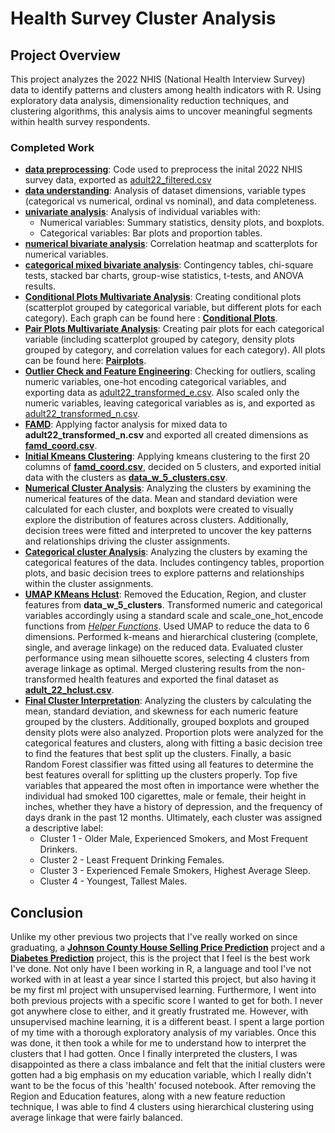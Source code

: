 # Health Survey Cluster Analysis

## Project Overview
This project analyzes the 2022 NHIS (National Health Interview Survey) data to identify patterns and clusters among health indicators with R. Using exploratory data analysis, dimensionality reduction techniques, and clustering algorithms, this analysis aims to uncover meaningful segments within health survey respondents.

### Completed Work
* **[data preprocessing](https://github.com/Cstan1987stat/health-survey-cluster-analysis/blob/main/notebooks/data_preprocessing.ipynb)**: Code used to preprocess the inital 2022 NHIS survey data, exported as [adult22_filtered.csv](https://github.com/Cstan1987stat/health-survey-cluster-analysis/blob/main/data/adult22_filtered.csv)
* **[data understanding](https://github.com/Cstan1987stat/health-survey-cluster-analysis/blob/main/notebooks/data_understanding.ipynb)**: Analysis of dataset dimensions, variable types (categorical vs numerical, ordinal vs nominal), and data completeness. 
* **[univariate analysis](https://github.com/Cstan1987stat/health-survey-cluster-analysis/blob/main/notebooks/univariate_analysis.ipynb)**: Analysis of individual variables with:
  * Numerical variables: Summary statistics, density plots, and boxplots.
  * Categorical variables: Bar plots and proportion tables.
* **[numerical bivariate analysis](https://github.com/Cstan1987stat/health-survey-cluster-analysis/blob/main/notebooks/bivariate_analysis_notebooks/numerical_bivariate_analysis.ipynb)**: Correlation heatmap and scatterplots for numerical variables.
* **[categorical mixed bivariate analysis](https://github.com/Cstan1987stat/health-survey-cluster-analysis/blob/main/notebooks/bivariate_analysis_notebooks/categorical_mixed_bivariate_analysis.ipynb)**: Contingency tables, chi-square tests, stacked bar charts, group-wise statistics, t-tests, and ANOVA results.
* **[Conditional Plots Multivariate Analysis](https://github.com/Cstan1987stat/health-survey-cluster-analysis/blob/main/notebooks/multivariate_analysis_notebooks/conditional_plots_multivariate_analysis.ipynb)**: Creating conditional plots (scatterplot grouped by categorical variable, but different plots for each category). Each graph can be found here : **[Conditional Plots](https://github.com/Cstan1987stat/health-survey-cluster-analysis/tree/main/graphs/conditional_plots)**. 
* **[Pair Plots Multivariate Analysis](https://github.com/Cstan1987stat/health-survey-cluster-analysis/blob/main/notebooks/multivariate_analysis_notebooks/pair_plots_multivariate_analysis.ipynb)**: Creating pair plots for each categorical variable (including scatterplot grouped by category, density plots grouped by category, and correlation values for each category). All plots can be found here: **[Pairplots](https://github.com/Cstan1987stat/health-survey-cluster-analysis/tree/main/graphs/pair_plots)**.
* **[Outlier Check and Feature Engineering](https://github.com/Cstan1987stat/health-survey-cluster-analysis/blob/main/notebooks/outlier_check_feature_engineering.ipynb)**: Checking for outliers, scaling numeric variables, one-hot encoding categorical variables, and exporting data as [adult22_transformed_e.csv](https://github.com/Cstan1987stat/health-survey-cluster-analysis/blob/main/data/adult22_transformed_e.csv). Also scaled only the numeric variables, leaving categorical variables as is, and exported as [adult22_transformed_n.csv](https://github.com/Cstan1987stat/health-survey-cluster-analysis/blob/main/data/adult22_transformed_n.csv).
* **[FAMD](https://github.com/Cstan1987stat/health-survey-cluster-analysis/blob/main/notebooks/famd_notebook.ipynb)**: Applying factor analysis for mixed data to **adult22_transformed_n.csv** and exported all created dimensions as **[famd_coord.csv](https://github.com/Cstan1987stat/health-survey-cluster-analysis/blob/main/data/famd_coord.csv)**.
* **[Initial Kmeans Clustering](https://github.com/Cstan1987stat/health-survey-cluster-analysis/blob/main/notebooks/initial_kmeans_clustering.ipynb)**: Applying kmeans clustering to the first 20 columns of **[famd_coord.csv](https://github.com/Cstan1987stat/health-survey-cluster-analysis/blob/main/data/famd_coord.csv)**, decided on 5 clusters, and exported initial data with the clusters as **[data_w_5_clusters.csv](https://github.com/Cstan1987stat/health-survey-cluster-analysis/blob/main/data/data_w_5_clusters.csv)**.
*  **[Numerical Cluster Analysis](https://github.com/Cstan1987stat/health-survey-cluster-analysis/blob/main/notebooks/cluster_analysis.ipynb)**: Analyzing the clusters by examining the numerical features of the data. Mean and standard deviation were calculated for each cluster, and boxplots were created to visually explore the distribution of features across clusters. Additionally, decision trees were fitted and interpreted to uncover the key patterns and relationships driving the cluster assignments.
*  **[Categorical cluster Analysis](https://github.com/Cstan1987stat/health-survey-cluster-analysis/blob/main/notebooks/categorical_cluster_analysis.ipynb)**: Analyzing the clusters by examing the categorical features of the data. Includes contingency tables, proportion plots, and basic decision trees to explore patterns and relationships within the cluster assignments.
*  **[UMAP KMeans Hclust](https://github.com/Cstan1987stat/health-survey-cluster-analysis/blob/main/notebooks/umap_kmeans_hclust.ipynb)**: Removed the Education, Region, and cluster features from **data_w_5_clusters**. Transformed numeric and categorical variables accordingly using a standard scale and scale_one_hot_encode functions from *[Helper Functions](https://github.com/Cstan1987stat/Help-Functions)*. Used UMAP to reduce the data to 6 dimensions. Performed k-means and hierarchical clustering (complete, single, and average linkage) on the reduced data. Evaluated cluster performance using mean silhouette scores, selecting 4 clusters from average linkage as optimal. Merged clustering results from the non-transformed health features and exported the final dataset as **[adult_22_hclust.csv](https://github.com/Cstan1987stat/health-survey-cluster-analysis/blob/main/data/adult_22_hclust.csv)**.
*  **[Final Cluster Interpretation](https://github.com/Cstan1987stat/health-survey-cluster-analysis/blob/main/notebooks/final_cluster_interpretation.ipynb)**: Analyzing the clusters by calculating the mean, standard deviation, and skewness for each numeric feature grouped by the clusters. Additionally, grouped boxplots and grouped density plots were also analyzed. Proportion plots were analyzed for the categorical features and clusters, along with fitting a basic decision tree to find the features that best split up the clusters. Finally, a basic Random Forest classifier was fitted using all features to determine the best features overall for splitting up the clusters properly. Top five variables that appeared the most often in importance were whether the individual had smoked 100 cigarettes, male or female, their height in inches, whether they have a history of depression, and the frequency of days drank in the past 12 months. Ultimately, each cluster was assigned a descriptive label:
    * Cluster 1 - Older Male, Experienced Smokers, and Most Frequent Drinkers.
    * Cluster 2 - Least Frequent Drinking Females.
    * Cluster 3 - Experienced Female Smokers, Highest Average Sleep.
    * Cluster 4 - Youngest, Tallest Males.

## Conclusion
Unlike my other previous two projects that I've really worked on since graduating, a **[Johnson County House Selling Price Prediction](https://github.com/Cstan1987stat/Cstan1987stat-JC-SFR-Selling-Price-Prediction)** project and a **[Diabetes Prediction](https://github.com/Cstan1987stat/-Health-Data-Insights-Predicting-Diabetes-with-Machine-Learning)** project, this is the project that I feel is the best work I've done. Not only have I been working in R, a language and tool I've not worked with in at least a year since I started this project, but also having it be my first ml project with unsupervised learning. Furthermore, I went into both previous projects with a specific score I wanted to get for both. I never got anywhere close to either, and it greatly frustrated me. However, with unsupervised machine learning, it is a different beast. I spent a large portion of my time with a thorough exploratory analysis of my variables. Once this was done, it then took a while for me to understand how to interpret the clusters that I had gotten. Once I finally interpreted the clusters, I was disappointed as there a class imbalance and felt that the initial clusters were gotten had a big emphasis on my education variable, which I really didn't want to be the focus of this 'health' focused notebook. After removing the Region and Education features, along with a new feature reduction technique, I was able to find 4 clusters using hierarchical clustering using average linkage that were fairly balanced. 
